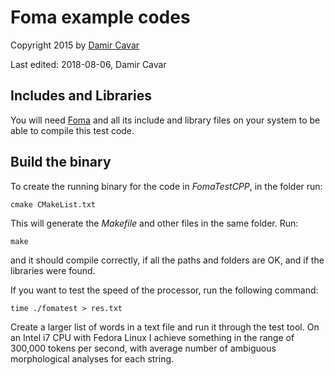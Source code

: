 # Foma example codes

Copyright 2015 by [Damir Cavar](http://damir.cavar.me/)

Last edited: 2018-08-06, Damir Cavar


## Includes and Libraries

You will need [Foma](https://fomafst.github.io) and all its include and library files on your system to be able to compile this test code.



## Build the binary

To create the running binary for the code in *FomaTestCPP*, in the folder run:

	cmake CMakeList.txt

This will generate the *Makefile* and other files in the same folder. Run:

	make

and it should compile correctly, if all the paths and folders are OK, and if the libraries were found.


If you want to test the speed of the processor, run the following command:

	time ./fomatest > res.txt

Create a larger list of words in a text file and run it through the test tool. On an Intel i7 CPU with Fedora Linux I achieve something in the range of 300,000 tokens per second, with average number of ambiguous morphological analyses for each string.
